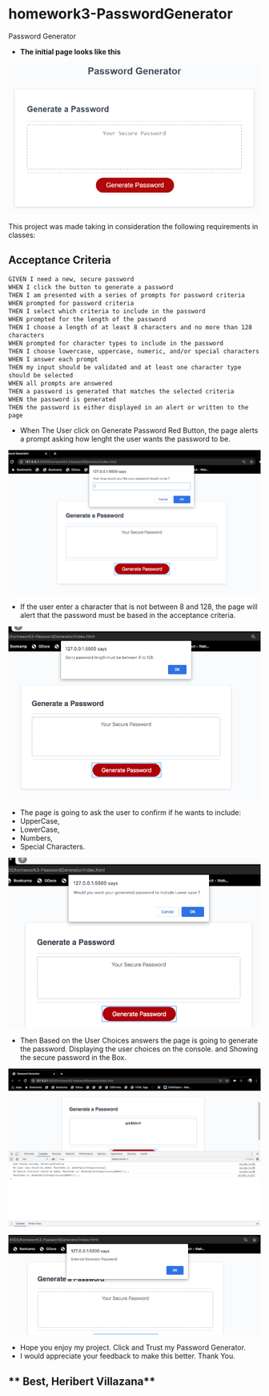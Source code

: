 # homework3-PasswordGenerator
Password Generator

* **The initial page looks like this**

![password generator demo](/Assets/03-javascript-homework-demo.png)

This project was made taking in consideration the following requirements in classes:
## Acceptance Criteria

```
GIVEN I need a new, secure password
WHEN I click the button to generate a password
THEN I am presented with a series of prompts for password criteria
WHEN prompted for password criteria
THEN I select which criteria to include in the password
WHEN prompted for the length of the password
THEN I choose a length of at least 8 characters and no more than 128 characters
WHEN prompted for character types to include in the password
THEN I choose lowercase, uppercase, numeric, and/or special characters
WHEN I answer each prompt
THEN my input should be validated and at least one character type should be selected
WHEN all prompts are answered
THEN a password is generated that matches the selected criteria
WHEN the password is generated
THEN the password is either displayed in an alert or written to the page
```

* When The User click on Generate Password Red Button, the page alerts a prompt asking how lenght the user wants the password to be.

![prompt lenght](/Assets/promptpassword.png)

* If the user enter a character that is not between 8 and 128, the page will alert that the password must be based in the acceptance criteria.

![alert password lenght](/Assets/alertpassword.png)

* The page is going to ask the user to confirm if he wants to include:
* UpperCase,
* LowerCase,
* Numbers,
* Special Characters.

![criteria password](/Assets/criteria.png)

* Then Based on the User Choices answers the page is going to generate the password. Displaying the user choices on the console. and Showing the secure password in the Box.

![console](/Assets/consoleresults.png)

![Password Generated](/Assets/passwordgenerated.png)

* Hope you enjoy my project. Click and Trust my Password Generator.
* I would appreciate your feedback to make this better. Thank You.

## ** Best, Heribert Villazana**